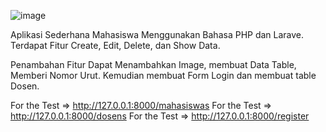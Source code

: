 ![image](https://github.com/Adikaraalff/Aplikasi-Mahasiswa/assets/73709213/e4f3dddd-dbf0-4514-bb01-b5733c077539)

Aplikasi Sederhana Mahasiswa Menggunakan Bahasa PHP dan Larave. Terdapat Fitur Create, Edit, Delete, dan Show Data.

Penambahan Fitur Dapat Menambahkan Image, membuat Data Table, Memberi Nomor Urut. Kemudian membuat Form Login dan membuat table Dosen.

For the Test => http://127.0.0.1:8000/mahasiswas
For the Test => http://127.0.0.1:8000/dosens
For the Test => http://127.0.0.1:8000/register
